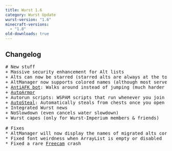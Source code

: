 ```yaml
---
title: Wurst 1.6
category: Wurst Update
wurst-version: "1.6"
minecraft-versions:
  - "1.8"
old-downloads: true
---
```

## Changelog
<pre>
# New stuff
+ Massive security enhancement for Alt lists
+ Alts can now be starred (starred alts are always at the top of the alt list)
+ AltManager now supports colored names (although most servers don't)
+ <a href="https://wurst.wiki/antiafk">AntiAFK bot</a>: Walks around instead of jumping (much harder to detect)
+ <a href="https://wurst.wiki/autoarmor">AutoArmor</a>
+ Autorun scripts: WSPAM scripts that run whenever you join a world or a server
+ <a href="https://wurst.wiki/autosteal">AutoSteal</a>: Automatically steals from chests once you open them
+ Integrated Wurst news
+ NoSlowdown (even cancels water slowdown)
+ Wurst capes (only for Wurst-Imperium members & friends)

# Fixes
* AltManager will now display the names of migrated alts correctly
* Fixed font weirdness when ArrayList is empty or disabled
* Fixed a rare <a href="https://wurst.wiki/freecam">Freecam</a> crash
</pre>
